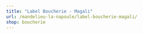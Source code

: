 ```yaml
---
title: "Label Boucherie - Magali"
url: /mandelieu-la-napoule/label-boucherie-magali/
shop: boucherie
---
```

